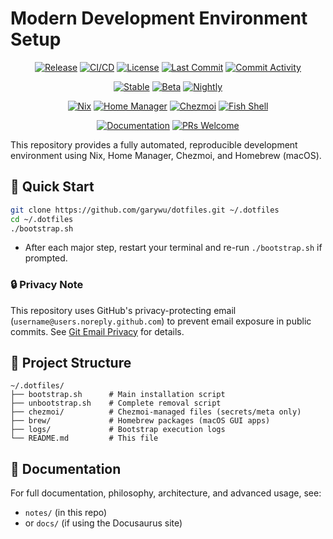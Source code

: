 # Modern Development Environment Setup

<!-- Badges -->
<div align="center">

[![Release](https://img.shields.io/github/v/release/garywu/dotfiles?include_prereleases&sort=semver&display_name=tag&style=flat-square)](https://github.com/garywu/dotfiles/releases/latest)
[![CI/CD](https://img.shields.io/github/actions/workflow/status/garywu/dotfiles/deploy-docs.yml?branch=main&label=docs&style=flat-square)](https://github.com/garywu/dotfiles/actions/workflows/deploy-docs.yml)
[![License](https://img.shields.io/github/license/garywu/dotfiles?style=flat-square)](LICENSE)
[![Last Commit](https://img.shields.io/github/last-commit/garywu/dotfiles?style=flat-square)](https://github.com/garywu/dotfiles/commits/main)
[![Commit Activity](https://img.shields.io/github/commit-activity/w/garywu/dotfiles?style=flat-square)](https://github.com/garywu/dotfiles/graphs/commit-activity)

<!-- Release Channels -->
[![Stable](https://img.shields.io/badge/channel-stable-green?style=flat-square)](https://github.com/garywu/dotfiles/releases/latest)
[![Beta](https://img.shields.io/badge/channel-beta-orange?style=flat-square)](https://github.com/garywu/dotfiles/releases?q=prerelease%3Atrue)
[![Nightly](https://img.shields.io/badge/channel-nightly-red?style=flat-square)](https://github.com/garywu/dotfiles/actions)

<!-- Technology Stack -->
[![Nix](https://img.shields.io/badge/Nix-5277C3?style=flat-square&logo=nixos&logoColor=white)](https://nixos.org/)
[![Home Manager](https://img.shields.io/badge/Home_Manager-48B9C7?style=flat-square)](https://github.com/nix-community/home-manager)
[![Chezmoi](https://img.shields.io/badge/Chezmoi-0078D4?style=flat-square)](https://www.chezmoi.io/)
[![Fish Shell](https://img.shields.io/badge/Fish-Shell-4AAE46?style=flat-square)](https://fishshell.com/)

<!-- Documentation -->
[![Documentation](https://img.shields.io/badge/docs-github_pages-blue?style=flat-square)](https://garywu.github.io/dotfiles)
[![PRs Welcome](https://img.shields.io/badge/PRs-welcome-brightgreen.svg?style=flat-square)](CONTRIBUTING.md)

</div>

This repository provides a fully automated, reproducible development environment using Nix, Home Manager, Chezmoi, and Homebrew (macOS).

## 🚀 Quick Start

```bash
git clone https://github.com/garywu/dotfiles.git ~/.dotfiles
cd ~/.dotfiles
./bootstrap.sh
```

- After each major step, restart your terminal and re-run `./bootstrap.sh` if prompted.

### 🔒 Privacy Note
This repository uses GitHub's privacy-protecting email (`username@users.noreply.github.com`) to prevent email exposure in public commits. See [Git Email Privacy](https://garywu.github.io/dotfiles/98-troubleshooting/git-email-privacy/) for details.

## 📁 Project Structure

```
~/.dotfiles/
├── bootstrap.sh      # Main installation script
├── unbootstrap.sh    # Complete removal script
├── chezmoi/          # Chezmoi-managed files (secrets/meta only)
├── brew/             # Homebrew packages (macOS GUI apps)
├── logs/             # Bootstrap execution logs
└── README.md         # This file
```

## 📝 Documentation

For full documentation, philosophy, architecture, and advanced usage, see:
- `notes/` (in this repo)
- or `docs/` (if using the Docusaurus site)
